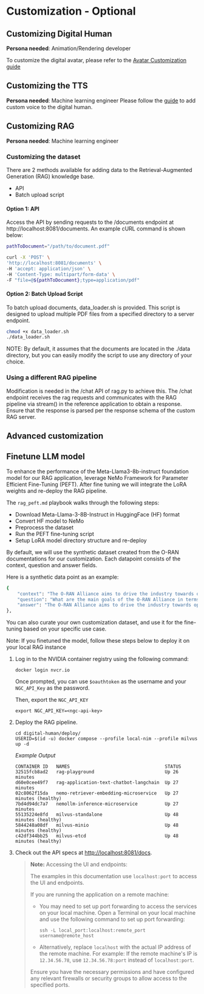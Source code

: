 # Customization - Optional

## Customizing Digital Human
**Persona needed**: Animation/Rendering developer

To customize the digital avatar, please refer to the [Avatar Customization guide](https://docs.nvidia.com/ace/latest/workflows/tokkio/text/customization/Customize_Reference_Workflows.html#avatar-and-scene-customization)

## Customizing the TTS
**Persona needed**: Machine learning engineer
Please follow the [guide](https://docs.nvidia.com/ace/latest/workflows/tokkio/text/customization/Customize_Reference_Workflows.html#tts-voice-customization) to add custom voice to the digital human. 

## Customizing RAG
**Persona needed**: Machine learning engineer

### Customizing the dataset

There are 2 methods available for adding data to the Retrieval-Augmented Generation (RAG) knowledge base.

* API
* Batch upload script

#### Option 1: API
Access the API by sending requests to the /documents endpoint at http://localhost:8081/documents. An example cURL command is shown below:

```bash
pathToDocument="/path/to/document.pdf"

curl -X 'POST' \
'http://localhost:8081/documents' \
-H 'accept: application/json' \
-H 'Content-Type: multipart/form-data' \
-F "file=@${pathToDocument};type=application/pdf"
```

#### Option 2: Batch Upload Script
To batch upload documents, data_loader.sh is provided. This script is designed to upload multiple PDF files from a specified directory to a server endpoint. 

```bash
chmod +x data_loader.sh
./data_loader.sh
```

NOTE:  By default, it assumes that the documents are located in the ./data directory, but you can easily modify the script to use any directory of your choice.

### Using a different RAG pipeline

Modification is needed in the /chat API of rag.py to achieve this. The /chat endpoint receives the rag requests and communicates with the RAG pipeline via stream() in the reference application to obtain a response. Ensure that the response is parsed per the response schema of the custom RAG server.


## Advanced customization

## Finetune LLM model
To enhance the performance of the Meta-Llama3-8b-instruct foundation model for our RAG application, leverage NeMo Framework for Parameter Efficient Fine-Tuning (PEFT). After fine tuning we will integrate the LoRA weights and re-deploy the RAG pipeline.


The ```rag_peft.md``` playbook walks through the following steps:

* Download Meta-Llama-3-8B-Instruct in HuggingFace (HF) format
* Convert HF model to NeMo
* Preprocess the dataset
* Run the PEFT fine-tuning script
* Setup LoRA model directory structure and re-deploy


By default, we will use the synthetic dataset created from the O-RAN documentations for our customization. Each datapoint consists of the context, question and answer fields.


Here is a synthetic data point as an example:
```bash
{
    "context": "The O-RAN Alliance aims to drive the industry towards open, interoperable interfaces, and RAN virtualization. This approach allows operators to integrate hardware and software from multiple vendors, fostering competition and innovation. The O-RAN architecture leverages both Near-Real-Time and Non-Real-Time RICs to enable new use cases and improve RAN efficiency. The architecture also includes the O1, O2, and A1 interfaces, each serving different functions within the management and orchestration framework.",
    "question": "What are the main goals of the O-RAN Alliance in terms of industry direction?",
    "answer": "The O-RAN Alliance aims to drive the industry towards open, interoperable interfaces, and RAN virtualization, fostering competition and innovation."
},
```

You can also curate your own customization dataset, and use it for the fine-tuning based on your specific use case.

Note: If you finetuned the model, follow these steps below to deploy it on your local RAG instance


1. Log in to the NVIDIA container registry using the following command:

    ```console
    docker login nvcr.io
    ```

    Once prompted, you can use `$oauthtoken` as the username and your `NGC_API_Key` as the password.

    Then, export the `NGC_API_KEY`

   ```console
   export NGC_API_KEY=<ngc-api-key>
   ```

1. Deploy the RAG pipeline.

   ```console
   cd digital-human/deploy/
   USERID=$(id -u) docker compose --profile local-nim --profile milvus up -d
   ```

   <i>Example Output</i>

   ```console
   CONTAINER ID   NAMES                                   STATUS
   32515fcb8ad2   rag-playground                          Up 26 minutes
   d60e0cee49f7   rag-application-text-chatbot-langchain  Up 27 minutes
   02c8062f15da   nemo-retriever-embedding-microservice   Up 27 minutes (healthy)
   7bd4d94dc7a7   nemollm-inference-microservice          Up 27 minutes
   55135224e8fd   milvus-standalone                       Up 48 minutes (healthy)
   5844248a08df   milvus-minio                            Up 48 minutes (healthy)
   c42df344bb25   milvus-etcd                             Up 48 minutes (healthy)
   ```

1. Check out the API specs at <http://localhost:8081/docs>.

   > **Note:** Accessing the UI and endpoints: 
   >
   > The examples in this documentation use `localhost:port` to access the UI and endpoints.
   >
   > If you are running the application on a remote machine:
   >
   > - You may need to set up port forwarding to access the services on your local machine. Open a Terminal on your local machine and use the following command to set up port forwarding:
   >
   >   ```
   >   ssh -L local_port:localhost:remote_port username@remote_host
   >   ```
   >
   > - Alternatively, replace `localhost` with the actual IP address of the remote machine.
   >   For example: If the remote machine's IP is `12.34.56.78`, use `12.34.56.78:port` instead of `localhost:port`.
   >
   > Ensure you have the necessary permissions and have configured any relevant firewalls or security groups to allow access to the specified ports.

